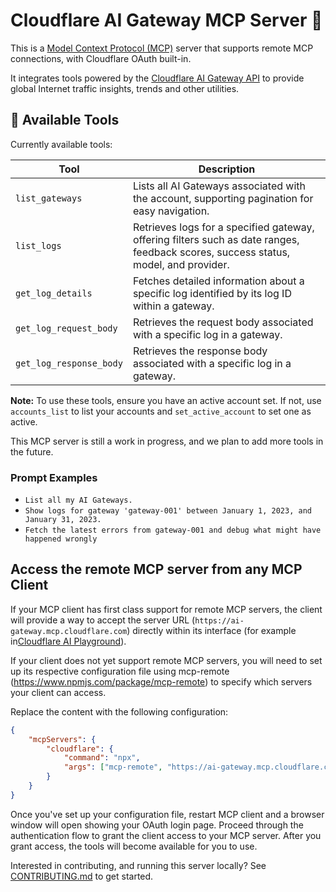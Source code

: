 # Cloudflare AI Gateway MCP Server 📡

This is a [Model Context Protocol (MCP)](https://modelcontextprotocol.io/introduction) server that supports remote MCP
connections, with Cloudflare OAuth built-in.

It integrates tools powered by the [Cloudflare AI Gateway API](https://developers.cloudflare.com/ai-gateway/) to provide global
Internet traffic insights, trends and other utilities.

## 🔨 Available Tools

Currently available tools:

| **Tool**                | **Description**                                                                                                                     |
| ----------------------- | ----------------------------------------------------------------------------------------------------------------------------------- |
| `list_gateways`         | Lists all AI Gateways associated with the account, supporting pagination for easy navigation.                                       |
| `list_logs`             | Retrieves logs for a specified gateway, offering filters such as date ranges, feedback scores, success status, model, and provider. |
| `get_log_details`       | Fetches detailed information about a specific log identified by its log ID within a gateway.                                        |
| `get_log_request_body`  | Retrieves the request body associated with a specific log in a gateway.                                                             |
| `get_log_response_body` | Retrieves the response body associated with a specific log in a gateway.                                                            |

**Note:** To use these tools, ensure you have an active account set. If not, use `accounts_list` to list your accounts and `set_active_account` to set one as active.

This MCP server is still a work in progress, and we plan to add more tools in the future.

### Prompt Examples

- `List all my AI Gateways.`
- `Show logs for gateway 'gateway-001' between January 1, 2023, and January 31, 2023.`
- `Fetch the latest errors from gateway-001 and debug what might have happened wrongly`

## Access the remote MCP server from any MCP Client

If your MCP client has first class support for remote MCP servers, the client will provide a way to accept the server URL (`https://ai-gateway.mcp.cloudflare.com`) directly within its interface (for example in[Cloudflare AI Playground](https://playground.ai.cloudflare.com/)).

If your client does not yet support remote MCP servers, you will need to set up its respective configuration file using mcp-remote (https://www.npmjs.com/package/mcp-remote) to specify which servers your client can access.

Replace the content with the following configuration:

```json
{
	"mcpServers": {
		"cloudflare": {
			"command": "npx",
			"args": ["mcp-remote", "https://ai-gateway.mcp.cloudflare.com/mcp"]
		}
	}
}
```

Once you've set up your configuration file, restart MCP client and a browser window will open showing your OAuth login page. Proceed through the authentication flow to grant the client access to your MCP server. After you grant access, the tools will become available for you to use.

Interested in contributing, and running this server locally? See [CONTRIBUTING.md](CONTRIBUTING.md) to get started.

